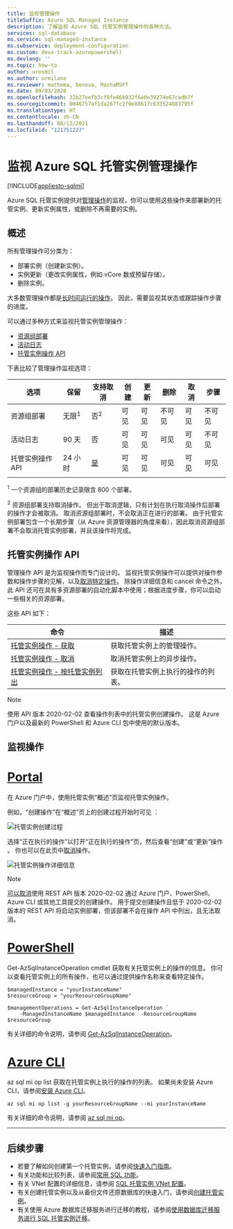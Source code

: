 ```yaml
---
title: 监视管理操作
titleSuffix: Azure SQL Managed Instance
description: 了解监视 Azure SQL 托管实例管理操作的各种方法。
services: sql-database
ms.service: sql-managed-instance
ms.subservice: deployment-configuration
ms.custom: devx-track-azurepowershell
ms.devlang: ''
ms.topic: how-to
author: urosmil
ms.author: urmilano
ms.reviewer: mathoma, bonova, MashaMSFT
ms.date: 09/03/2020
ms.openlocfilehash: 32b27eefb3cf8fe46b932f6e0e39274e67cadb7f
ms.sourcegitcommit: 0046757af1da267fc2f0e88617c633524883795f
ms.translationtype: HT
ms.contentlocale: zh-CN
ms.lasthandoff: 08/13/2021
ms.locfileid: "121751227"
---
```

# <a name="monitoring-azure-sql-managed-instance-management-operations"></a>监视 Azure SQL 托管实例管理操作
[!INCLUDE[appliesto-sqlmi](../includes/appliesto-sqlmi.md)]

Azure SQL 托管实例提供对[管理操作](management-operations-overview.md)的监视，你可以使用这些操作来部署新的托管实例、更新实例属性，或删除不再需要的实例。 

## <a name="overview"></a>概述

所有管理操作可分类为：

- 部署实例（创建新实例）。
- 实例更新（更改实例属性，例如 vCore 数或预留存储）。
- 删除实例。

大多数管理操作都是[长时间运行的操作](management-operations-overview.md#duration)。 因此，需要监视其状态或跟踪操作步骤的进度。 

可以通过多种方式来监视托管实例管理操作：

- [资源组部署](../../azure-resource-manager/templates/deployment-history.md)
- [活动日志](../../azure-monitor/essentials/activity-log.md)
- [托管实例操作 API](#managed-instance-operations-api)


下表比较了管理操作监视选项： 

| 选项 | 保留 | 支持取消 | 创建 | 更新 | 删除 | 取消 | 步骤 |
| --- | --- | --- | --- | --- | --- | --- | --- |
| 资源组部署 | 无限<sup>1</sup> | 否<sup>2</sup> | 可见 | 可见 | 不可见 | 可见 | 不可见 |
| 活动日志 | 90 天 | 否 | 可见 | 可见 | 可见 | 可见 |  不可见 |
| 托管实例操作 API | 24 小时 | [是](management-operations-cancel.md) | 可见 | 可见 | 可见 | 可见 | 可见 |
|  |  |  |  |  |  |  | |

<sup>1</sup> 一个资源组的部署历史记录限含 800 个部署。

<sup>2</sup> 资源组部署支持取消操作。 但出于取消逻辑，只有计划在执行取消操作后部署的操作才会被取消。 取消资源组部署时，不会取消正在进行的部署。 由于托管实例部署包含一个长期步骤（从 Azure 资源管理器的角度来看），因此取消资源组部署不会取消托管实例部署，并且该操作将完成。 

## <a name="managed-instance-operations-api"></a>托管实例操作 API

管理操作 API 是为监视操作而专门设计的。 监视托管实例操作可以提供对操作参数和操作步骤的见解，以及[取消特定操作](management-operations-cancel.md)。 除操作详细信息和 cancel 命令之外，此 API 还可在具有多资源部署的自动化脚本中使用；根据进度步骤，你可以启动一些相关的资源部署。

这些 API 如下： 

| 命令 | 描述 |
| --- | --- |
|[托管实例操作 - 获取](/rest/api/sql/managedinstanceoperations/get)|获取托管实例上的管理操作。|
|[托管实例操作 - 取消](/rest/api/sql/managedinstanceoperations/cancel)|取消托管实例上的异步操作。|
|[托管实例操作 - 按托管实例列出](/rest/api/sql/managedinstanceoperations/listbymanagedinstance)|获取在托管实例上执行的操作的列表。|

> [!NOTE]
> 使用 API 版本 2020-02-02 查看操作列表中的托管实例创建操作。 这是 Azure 门户以及最新的 PowerShell 和 Azure CLI 包中使用的默认版本。

## <a name="monitor-operations"></a>监视操作

# <a name="portal"></a>[Portal](#tab/azure-portal)

在 Azure 门户中，使用托管实例“概述”页监视托管实例操作。 

例如，“创建操作”在“概述”页上的创建过程开始时可见 ： 

![托管实例创建过程](./media/management-operations-monitor/monitoring-create-operation.png)

选择“正在执行的操作”以打开“正在执行的操作”页，然后查看“创建”或“更新”操作   。 你也可以在此页中[取消](management-operations-cancel.md)操作。  

![托管实例操作详细信息](./media/management-operations-monitor/monitoring-operation-details.png)

> [!NOTE]
> [可以取消](management-operations-cancel.md)使用 REST API 版本 2020-02-02 通过 Azure 门户、PowerShell、Azure CLI 或其他工具提交的创建操作。 用于提交创建操作且低于 2020-02-02 版本的 REST API 将启动实例部署，但该部署不会在操作 API 中列出，且无法取消。

# <a name="powershell"></a>[PowerShell](#tab/azure-powershell)

Get-AzSqlInstanceOperation cmdlet 获取有关托管实例上的操作的信息。 你可以查看托管实例上的所有操作，也可以通过提供操作名称来查看特定操作。

```powershell-interactive
$managedInstance = "yourInstanceName"
$resourceGroup = "yourResourceGroupName"

$managementOperations = Get-AzSqlInstanceOperation `
    -ManagedInstanceName $managedInstance  -ResourceGroupName $resourceGroup
```

有关详细的命令说明，请参阅 [Get-AzSqlInstanceOperation](/powershell/module/az.sql/get-azsqlinstanceoperation)。

# <a name="azure-cli"></a>[Azure CLI](#tab/azure-cli)

az sql mi op list 获取在托管实例上执行的操作的列表。 如果尚未安装 Azure CLI，请参阅[安装 Azure CLI](/cli/azure/install-azure-cli)。

```azurecli-interactive
az sql mi op list -g yourResourceGroupName --mi yourInstanceName 
```

有关详细的命令说明，请参阅 [az sql mi op](/cli/azure/sql/mi/op)。

---

## <a name="next-steps"></a>后续步骤

- 若要了解如何创建第一个托管实例，请参阅[快速入门指南](instance-create-quickstart.md)。
- 有关功能和比较列表，请参阅[常用 SQL 功能](../database/features-comparison.md)。
- 有关 VNet 配置的详细信息，请参阅 [SQL 托管实例 VNet 配置](connectivity-architecture-overview.md)。
- 有关创建托管实例以及从备份文件还原数据库的快速入门，请参阅[创建托管实例](instance-create-quickstart.md)。
- 有关使用 Azure 数据库迁移服务进行迁移的教程，请参阅[使用数据库迁移服务进行 SQL 托管实例迁移](../../dms/tutorial-sql-server-to-managed-instance.md)。
